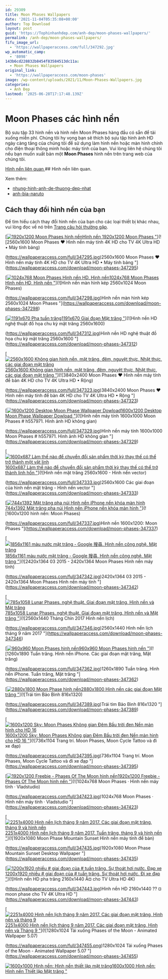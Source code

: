 ```yaml
---
id: 29309
title: Moon Phases Wallpapers
date: '2021-11-04T05:35:08+00:00'
author: Top Download
layout: post
guid: 'https://Tophinhanhdep.com/anh-dep/moon-phases-wallpapers/'
permalink: /anh-dep/moon-phases-wallpapers/
fifu_image_url:
  - 'https://wallpaperaccess.com/full/347292.jpg'
wp_automatic_camp:
  - '8098'
143b6cd228832b8454f83584513dc11a:
  - Moon Phases Wallpapers
original_link:
  - 'https://wallpaperaccess.com/moon-phases'
image: /wp-content/uploads/2021/11/Moon-Phases-Wallpapers.jpg
categories:
  - Ảnh Đẹp
lastmod: '2025-06-28T17:17:48.139Z'
---
```

# Moon Phases các hình nền

Bộ sưu tập 33 hình nền và hình nền Moon Phases hàng đầu có sẵn để tải xuống miễn phí. Chúng tôi hy vọng bạn sẽ thích bộ sưu tập hình ảnh HD ngày càng tăng của chúng tôi để sử dụng làm hình nền hoặc màn hình chính cho điện thoại thông minh hoặc máy tính của bạn. Vui lòng liên hệ chúng tôi nếu bạn muốn xuất bản một **Moon Phases** hình nền trên trang web của chúng tôi.

[Hình nền liên quan ](#related) ## Hình nền liên quan.

   
 Xem thêm:

   
- [nhung-hinh-anh-de-thuong-dep-nhat](https://tophinhanhdep.com/hinh-anh-de-thuong/nhung-hinh-anh-de-thuong-dep-nhat/)
- [anh-bia-naruto](https://tophinhanhdep.com/anh-naruto/anh-bia-naruto/)

## Cách thay đổi hình nền của bạn

Để tìm hiểu cách thay đổi hình nền của bạn cho các loại thiết bị khác nhau, vui lòng đọc về nó trên [Trang câu hỏi thường gặp](https://tophinhanhdep.com/faq/).

  
[[![1920x1200 Moon Phases hình nền](https://wallpaperaccess.com/full/347292.jpg)Hình nền 1920x1200 Moon Phases "](https://wallpaperaccess.com/download/moon-phases-347292)](![2560x1600 Moon Phases ❤ Hình nền máy tính 4K HD cho TV 4K Ultra HD • Máy tính bảng)

(https://wallpaperaccess.com/full/347295.jpg)2560x1600 Moon Phases ❤ Hình nền máy tính 4K HD cho TV 4K Ultra HD • Máy tính bảng "](https://wallpaperaccess.com/download/moon-phases-347295)

[[![1024x768 Moon Phases Hình nền HD, Hình nền](https://wallpaperaccess.com/full/347297.jpg)1024x768 Moon Phases Hình nền HD, Hình nền "](https://wallpaperaccess.com/download/moon-phases-347297)](![Hình nền màn hình kép 2560x1024 Moon Phases)

(https://wallpaperaccess.com/full/347298.jpg)Hình nền màn hình kép 2560x1024 Moon Phases "](https://wallpaperaccess.com/download/moon-phases-347298)

[[![1191x670 Pha tuần trăng](https://wallpaperaccess.com/full/347303.jpg)1191x670 Giai đoạn Mặt trăng "](https://wallpaperaccess.com/download/moon-phases-347303)](![Hình nền HD nghệ thuật đồ họa chu kỳ mặt trăng 2560x1600)

(https://wallpaperaccess.com/full/347312.jpg)Hình nền HD nghệ thuật đồ họa chu kỳ mặt trăng 2560x1600 "](https://wallpaperaccess.com/download/moon-phases-347312)

[[![2560x1600 Không gian hình nền, mặt trăng, đêm, nguyệt thực, Nhật thực, các giai đoạn mặt trăng](https://wallpaperaccess.com/full/347316.jpg)2560x1600 Không gian hình nền, mặt trăng, đêm, nguyệt thực, Nhật thực, các giai đoạn mặt trăng "](https://wallpaperaccess.com/download/moon-phases-347316)](![3840x2400 Moon Phases ❤ Hình nền máy tính để bàn 4K HD cho TV 4K Ultra HD • Rộng)

(https://wallpaperaccess.com/full/347323.jpg)3840x2400 Moon Phases ❤ Hình nền máy tính để bàn 4K HD cho TV 4K Ultra HD • Rộng "](https://wallpaperaccess.com/download/moon-phases-347323)

[[![1600x1200 Desktop Moon Phase Wallpaper Dowload](https://wallpaperaccess.com/full/347326.jpg)1600x1200 Desktop Moon Phase Wallpaper Dowload "](https://wallpaperaccess.com/download/moon-phases-347326)](![Hình nền máy tính 1600x1000 Moon Phases # h557971.  Hình ảnh HD không gian)

(https://wallpaperaccess.com/full/347329.jpg)Hình nền máy tính 1600x1000 Moon Phases # h557971. Hình ảnh HD không gian "](https://wallpaperaccess.com/download/moon-phases-347329)

[[![1600x687 Làm thế nào để chuyển đổi sản phẩm thời kỳ thay thế có thể trở thành một vật linh](https://wallpaperaccess.com/full/347332.jpg)1600x687 Làm thế nào để chuyển đổi sản phẩm thời kỳ thay thế có thể trở thành linh hồn "](https://wallpaperaccess.com/download/moon-phases-347332)](![Hình nền mặt trăng 2560x1600 - Hình nền vector)

(https://wallpaperaccess.com/full/347333.jpg)2560x1600 Các giai đoạn của hình nền mặt trăng - Hình nền vector "](https://wallpaperaccess.com/download/moon-phases-347333)

[[![744x1392 Mặt trăng pha núi Hình nền iPhone nền khóa màn hình](https://wallpaperaccess.com/full/347336.jpg)744x1392 Mặt trăng pha núi Hình nền iPhone nền khóa màn hình "](https://wallpaperaccess.com/download/moon-phases-347336)](![1600x1200 hình nền: Moon Phases)

(https://wallpaperaccess.com/full/347337.jpg)Hình nền 1600x1200: Moon Phases "](https://wallpaperaccess.com/download/moon-phases-347337)

[[![1856x1161 màu nước mặt trăng - Google 搜尋.  Hình nền công nghệ.  Mặt trăng](https://wallpaperaccess.com/full/347339.jpg)1856x1161 màu nước mặt trăng - Google 搜尋. Hình nền công nghệ. Mặt trăng "](https://wallpaperaccess.com/download/moon-phases-347339)](![2420x1364 03 2015 - 2420x1364 Moon Phases Hình nền máy tính)

(https://wallpaperaccess.com/full/347342.jpg)2420x1364 03 2015 - 2420x1364 Moon Phases Hình nền máy tính "](https://wallpaperaccess.com/download/moon-phases-347342)

[[![785x1058 Lunar Phases.  nghệ thuật.  Giai đoạn mặt trăng, Hình nền và Mặt trăng](https://wallpaperaccess.com/full/126243.jpg)785x1058 Lunar Phases. nghệ thuật. Giai đoạn mặt trăng, Hình nền và Mặt trăng "](https://wallpaperaccess.com/download/moon-phases-126243)](![2560x1440 Tháng Chín 2017 Hình nền lịch)

(https://wallpaperaccess.com/full/347346.jpg)2560x1440 Hình nền lịch tháng 9 năm 2017 "](https://wallpaperaccess.com/download/moon-phases-347346)

[[![960x960 Moon Phases hình nền](https://wallpaperaccess.com/full/347350.jpg)960x960 Moon Phases hình nền "](https://wallpaperaccess.com/download/moon-phases-347350)](![1260x1890 Tuần trăng.  Hình nền iPhone.  Các giai đoạn mặt trăng, Mặt trăng)

(https://wallpaperaccess.com/full/347362.jpg)1260x1890 Tuần trăng. Hình nền iPhone. Tuần trăng, Mặt trăng "](https://wallpaperaccess.com/download/moon-phases-347362)

[[![2880x1800 Moon Phase hình nền](https://wallpaperaccess.com/full/347364.jpg)2880x1800 Hình nền các giai đoạn Mặt trăng "](https://wallpaperaccess.com/download/moon-phases-347364)](![Trái tim Bảo Bình 816x1320)

(https://wallpaperaccess.com/full/347389.jpg)Trái tim Bảo Bình 816x1320 "](https://wallpaperaccess.com/download/moon-phases-347389)

[[![1600x1200 Sky: Moon Phases Không gian Đêm Bầu trời đen Nền màn hình cho HD 16](https://wallpaperaccess.com/full/347391.jpg)1600x1200 Sky: Moon Phases Không gian Đêm Bầu trời đen Nền màn hình cho HD 16 "](https://wallpaperaccess.com/download/moon-phases-347391)](![736x1104 Trang trí.  Moon Phases, Moon Cycle Tattoo và đi xe đạp)

(https://wallpaperaccess.com/full/347395.jpg)736x1104 Trang trí. Moon Phases, Moon Cycle Tattoo và đi xe đạp "](https://wallpaperaccess.com/download/moon-phases-347395)

[[![1920x1200 Freebie - Phases Of The Moon hình nền](https://wallpaperaccess.com/full/347397.jpg)1920x1200 Freebie - Phases Of The Moon hình nền "](https://wallpaperaccess.com/download/moon-phases-347397)](![1024x768 Moon Phases · Hình nền máy tính · Vladstudio)

(https://wallpaperaccess.com/full/347423.jpg)1024x768 Moon Phases · Hình nền máy tính · Vladstudio "](https://wallpaperaccess.com/download/moon-phases-347423)

[[![2251x4000 Hình nền lịch tháng 9 năm 2017.  Các giai đoạn mặt trăng, tháng 9 và hình nền](https://wallpaperaccess.com/full/347430.jpg)2251x4000 Hình nền lịch tháng 9 năm 2017. Tuần trăng, tháng 9 và hình nền "](https://wallpaperaccess.com/download/moon-phases-347430)](![1920x1080 Moon Phase Mountain Sunset Hình nền máy tính để bàn)

(https://wallpaperaccess.com/full/347435.jpg)1920x1080 Moon Phase Mountain Sunset Desktop Wallpaper "](https://wallpaperaccess.com/download/moon-phases-347435)

[[![1200x1920 nhiều # giai đoạn của # tuần trăng.  Sự thoát hơi nước.  Đạp xe](https://wallpaperaccess.com/full/347437.jpg)1200x1920 nhiều # giai đoạn của # tuần trăng. Sự thoát hơi nước. Đi xe đạp "](https://wallpaperaccess.com/download/moon-phases-347437)](![Hình nền HD pha trăng 2160x1440 Â¤ cho TV Ultra HD 4K)

(https://wallpaperaccess.com/full/347443.jpg)Hình nền HD 2160x1440 ?? ¤ moon phase cho TV 4K Ultra HD "](https://wallpaperaccess.com/download/moon-phases-347443)

[[![2251x4000 Hình nền lịch tháng 9 năm 2017.  Các giai đoạn mặt trăng, Hình nền và tháng 9](https://wallpaperaccess.com/full/347451.jpg)2251x4000 Hình nền lịch tháng 9 năm 2017. Các giai đoạn mặt trăng, Hình nền và Tháng 9 "](https://wallpaperaccess.com/download/moon-phases-347451)](![1280x1024 Tải xuống Phases of the Moon - Animated Wallpaper 5.07)

(https://wallpaperaccess.com/full/347455.png)1280x1024 Tải xuống Phases of the Moon - Animated Wallpaper 5.07 "](https://wallpaperaccess.com/download/moon-phases-347455)

[![1600x1000 Hình nền: Hình nền thiết lập mặt trăng](https://wallpaperaccess.com/full/347459.jpg)1600x1000 Hình nền: Hình nền Thiết lập Mặt trăng "](https://wallpaperaccess.com/download/moon-phases-347459)
